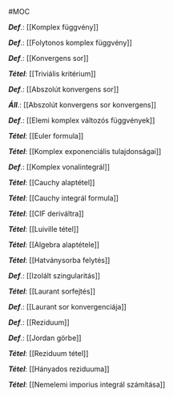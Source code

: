 #MOC

***Def***.: [[Komplex függvény]]

***Def***.: [[Folytonos komplex függvény]]

***Def***.: [[Konvergens sor]]

***Tétel***: [[Triviális kritérium]]

***Def***.: [[Abszolút konvergens sor]]

***Áll***.: [[Abszolút konvergens sor konvergens]]

***Def***.: [[Elemi komplex változós függvények]]

***Tétel***: [[Euler formula]]

***Tétel***: [[Komplex exponenciális tulajdonságai]]

***Def***.: [[Komplex vonalintegrál]]

***Tétel***: [[Cauchy alaptétel]]

***Tétel***: [[Cauchy integrál formula]]

***Tétel***: [[CIF deriváltra]]

***Tétel***: [[Luiville tétel]]

***Tétel***: [[Algebra alaptétele]]

***Tétel***: [[Hatványsorba felytés]]

***Def***.: [[Izolált szingularitás]]

***Tétel***: [[Laurant sorfejtés]]

***Def***.: [[Laurant sor konvergenciája]]

***Def***.: [[Reziduum]]

***Def***.: [[Jordan görbe]]

***Tétel***: [[Reziduum tétel]]

***Tétel***: [[Hányados reziduuma]]

***Tétel***: [[Nemelemi imporius integrál számítása]]

